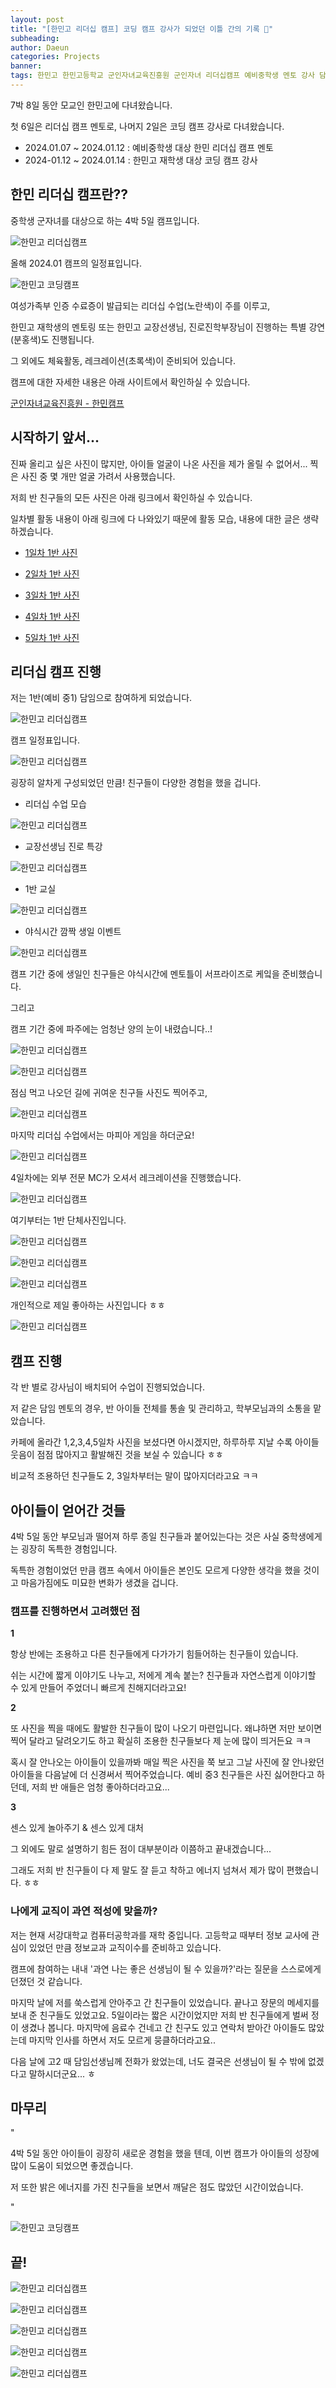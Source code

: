 ```yaml
---
layout: post
title: "[한민고 리더십 캠프] 코딩 캠프 강사가 되었던 이틀 간의 기록 🏫"
subheading: 
author: Daeun
categories: Projects
banner:
tags: 한민고 한민고등학교 군인자녀교육진흥원 군인자녀 리더십캠프 예비중학생 멘토 강사 담임 한민캠프 멘토링 한국청소년리더십센터 수고했다
---
```


7박 8일 동안 모교인 한민고에 다녀왔습니다.

첫 6일은 리더십 캠프 멘토로, 나머지 2일은 코딩 캠프 강사로 다녀왔습니다.

- 2024.01.07 ~ 2024.01.12 : 예비중학생 대상 한민 리더십 캠프 멘토
- 2024-01.12 ~ 2024.01.14 : 한민고 재학생 대상 코딩 캠프 강사

## 한민 리더십 캠프란??

중학생 군자녀를 대상으로 하는 4박 5일 캠프입니다.

![한민고 리더십캠프](https://cdn.jsdelivr.net/gh/splanky0314/CDN/Projects/2024-01-12-Hanmin_leadership_camp/notice.png)

올해 2024.01 캠프의 일정표입니다.

![한민고 코딩캠프](https://cdn.jsdelivr.net/gh/splanky0314/CDN/Projects/2024-01-12-Hanmin_leadership_camp/%20%281%29.jpg)

여성가족부 인증 수료증이 발급되는 리더십 수업(노란색)이 주를 이루고, 

한민고 재학생의 멘토링 또는 한민고 교장선생님, 진로진학부장님이 진행하는 특별 강연(분홍색)도 진행됩니다.

그 외에도 체육활동, 레크레이션(초록색)이 준비되어 있습니다.

캠프에 대한 자세한 내용은 아래 사이트에서 확인하실 수 있습니다.

[군인자녀교육진흥원 - 한민캠프](https://www.mcesupport.com/blank-2)

## 시작하기 앞서...

진짜 올리고 싶은 사진이 많지만, 아이들 얼굴이 나온 사진을 제가 올릴 수 없어서... 찍은 사진 중 몇 개만 얼굴 가려서 사용했습니다. 

저희 반 친구들의 모든 사진은 아래 링크에서 확인하실 수 있습니다.

일차별 활동 내용이 아래 링크에 다 나와있기 때문에 활동 모습, 내용에 대한 글은 생략하겠습니다.

 - [1일차 1반 사진](https://cafe.naver.com/hanminaleader?iframe_url_utf8=/ArticleRead.nhn%253Fclubid=27728305%2526page=1%2526menuid=263%2526boardtype=L%2526articleid=1843%2526referrerAllArticles=false)
 
- [2일차 1반 사진](https://cafe.naver.com/hanminaleader?iframe_url_utf8=/ArticleRead.nhn%253Fclubid=27728305%2526page=1%2526menuid=263%2526boardtype=L%2526articleid=1851%2526referrerAllArticles=false)
   
-  [3일차 1반 사진](https://cafe.naver.com/hanminaleader?iframe_url_utf8=/ArticleRead.nhn%253Fclubid=27728305%2526page=1%2526menuid=263%2526boardtype=L%2526articleid=1862%2526referrerAllArticles=false)
   
 - [4일차 1반 사진](https://cafe.naver.com/hanminaleader?iframe_url_utf8=/ArticleRead.nhn%253Fclubid=27728305%2526page=1%2526menuid=263%2526boardtype=L%2526articleid=1865%2526referrerAllArticles=false)

-  [5일차 1반 사진](https://cafe.naver.com/hanminaleader?iframe_url_utf8=/ArticleRead.nhn%253Fclubid=27728305%2526page=1%2526menuid=263%2526boardtype=L%2526articleid=1877%2526referrerAllArticles=false)

## 리더십 캠프 진행

저는 1반(예비 중1) 담임으로 참여하게 되었습니다.

![한민고 리더십캠프](https://cdn.jsdelivr.net/gh/splanky0314/CDN/Projects/2024-01-12-Hanmin_leadership_camp/%20(6).jpg)

캠프 일정표입니다. 

![한민고 리더십캠프](https://cdn.jsdelivr.net/gh/splanky0314/CDN/Projects/2024-01-12-Hanmin_leadership_camp/%20(1).jpg)

굉장히 알차게 구성되었던 만큼! 친구들이 다양한 경험을 했을 겁니다.

- 리더십 수업 모습

![한민고 리더십캠프](https://cdn.jsdelivr.net/gh/splanky0314/CDN/Projects/2024-01-12-Hanmin_leadership_camp/%20(2).jpg)

- 교장선생님 진로 특강

![한민고 리더십캠프](https://cdn.jsdelivr.net/gh/splanky0314/CDN/Projects/2024-01-12-Hanmin_leadership_camp/%20(3).jpg)

- 1반 교실

![한민고 리더십캠프](https://cdn.jsdelivr.net/gh/splanky0314/CDN/Projects/2024-01-12-Hanmin_leadership_camp/%20(4).jpg)

- 야식시간 깜짝 생일 이벤트

![한민고 리더십캠프](https://cdn.jsdelivr.net/gh/splanky0314/CDN/Projects/2024-01-12-Hanmin_leadership_camp/%20(5).jpg)

캠프 기간 중에 생일인 친구들은 야식시간에 멘토틀이 서프라이즈로 케잌을 준비했습니다.

그리고

캠프 기간 중에 파주에는 엄청난 양의 눈이 내렸습니다..!

![한민고 리더십캠프](https://cdn.jsdelivr.net/gh/splanky0314/CDN/Projects/2024-01-12-Hanmin_leadership_camp/%20(7).jpg)

![한민고 리더십캠프](https://cdn.jsdelivr.net/gh/splanky0314/CDN/Projects/2024-01-12-Hanmin_leadership_camp/%20(8).jpg)

점심 먹고 나오던 길에 귀여운 친구들 사진도 찍어주고, 

![한민고 리더십캠프](https://cdn.jsdelivr.net/gh/splanky0314/CDN/Projects/2024-01-12-Hanmin_leadership_camp/%20(12).jpg)

마지막 리더십 수업에서는 마피아 게임을 하더군요!

![한민고 리더십캠프](https://cdn.jsdelivr.net/gh/splanky0314/CDN/Projects/2024-01-12-Hanmin_leadership_camp/%20(14).jpg)

4일차에는 외부 전문 MC가 오셔서 레크레이션을 진행했습니다.

![한민고 리더십캠프](https://cdn.jsdelivr.net/gh/splanky0314/CDN/Projects/2024-01-12-Hanmin_leadership_camp/%20(18).jpg)

여기부터는 1반 단체사진입니다.

![한민고 리더십캠프](https://cdn.jsdelivr.net/gh/splanky0314/CDN/Projects/2024-01-12-Hanmin_leadership_camp/%20(15).jpg)

![한민고 리더십캠프](https://cdn.jsdelivr.net/gh/splanky0314/CDN/Projects/2024-01-12-Hanmin_leadership_camp/%20(16).jpg)

![한민고 리더십캠프](https://cdn.jsdelivr.net/gh/splanky0314/CDN/Projects/2024-01-12-Hanmin_leadership_camp/%20(17).jpg)

개인적으로 제일 좋아하는 사진입니다 ㅎㅎ

![한민고 리더십캠프](https://cdn.jsdelivr.net/gh/splanky0314/CDN/Projects/2024-01-12-Hanmin_leadership_camp/%20(20).jpg)

## 캠프 진행

각 반 별로 강사님이 배치되어 수업이 진행되었습니다.

저 같은 담임 멘토의 경우, 반 아이들 전체를 통솔 및 관리하고, 학부모님과의 소통을 맡았습니다.

카페에 올라간 1,2,3,4,5일차 사진을 보셨다면 아시겠지만, 하루하루 지날 수록 아이들 웃음이 점점 많아지고 활발해진 것을 보실 수 있습니다 ㅎㅎ

비교적 조용하던 친구들도 2, 3일차부터는 말이 많아지더라고요 ㅋㅋ

## 아이들이 얻어간 것들

4박 5일 동안 부모님과 떨어져 하루 종일 친구들과 붙어있는다는 것은 사실 중학생에게는 굉장히 독특한 경험입니다.

독특한 경험이었던 만큼 캠프 속에서 아이들은 본인도 모르게 다양한 생각을 했을 것이고 마음가짐에도 미묘한 변화가 생겼을 겁니다.




### 캠프를 진행하면서 고려했던 점

**1**
 
항상 반에는 조용하고 다른 친구들에게 다가가기 힘들어하는 친구들이 있습니다.

쉬는 시간에 짧게 이야기도 나누고, 저에게 계속 붙는? 친구들과 자연스럽게 이야기할 수 있게 만들어 주었더니 빠르게 친해지더라고요!  

**2**

또 사진을 찍을 때에도 활발한 친구들이 많이 나오기 마련입니다. 왜냐하면 저만 보이면 찍어 달라고 달려오기도 하고 확실히 조용한 친구들보다 제 눈에 많이 띄거든요 ㅋㅋ

혹시 잘 안나오는 아이들이 있을까봐 매일 찍은 사진을 쭉 보고 그날 사진에 잘 안나왔던 아이들을 다음날에 더 신경써서 찍어주었습니다. 예비 중3 친구들은 사진 싫어한다고 하던데, 저희 반 애들은 엄청 좋아하더라고요... 

**3**

센스 있게 놀아주기 & 센스 있게 대처

그 외에도 말로 설명하기 힘든 점이 대부분이라 이쯤하고 끝내겠습니다... 

그래도 저희 반 친구들이 다 제 말도 잘 듣고 착하고 에너지 넘쳐서 제가 많이 편했습니다. ㅎㅎ

### 나에게 교직이 과연 적성에 맞을까?

저는 현재 서강대학교 컴퓨터공학과를 재학 중입니다. 고등학교 때부터 정보 교사에 관심이 있었던 만큼 정보교과 교직이수를 준비하고 있습니다. 

캠프에 참여하는 내내 '과연 나는 좋은 선생님이 될 수 있을까?'라는 질문을 스스로에게 던졌던 것 같습니다. 

마지막 날에 저를 쑥스럽게 안아주고 간 친구들이 있었습니다. 끝나고 장문의 메세지를 보내 준 친구들도 있었고요. 5일이라는 짧은 시간이었지만 저희 반 친구들에게 벌써 정이 생겼나 봅니다. 마지막에 음료수 건네고 간 친구도 있고 연락처 받아간 아이들도 많았는데 마지막 인사를 하면서 저도 모르게 뭉클하더라고요..

다음 날에 고2 때 담임선생님께 전화가 왔었는데, 너도 결국은 선생님이 될 수 밖에 없겠다고 말하시더군요...  ㅎ

## 마무리

"

4박 5일 동안 아이들이 굉장히 새로운 경험을 했을 텐데, 이번 캠프가 아이들의 성장에 많이 도움이 되었으면 좋겠습니다.

저 또한 밝은 에너지를 가진 친구들을 보면서 깨달은 점도 많았던 시간이었습니다.

"

![한민고 코딩캠프](https://cdn.jsdelivr.net/gh/splanky0314/CDN/Projects/2024-01-12-Hanmin_leadership_camp/1.jpg)

## 끝!

![한민고 리더십캠프](https://cdn.jsdelivr.net/gh/splanky0314/CDN/Projects/2024-01-12-Hanmin_leadership_camp/%20(19).jpg)

![한민고 리더십캠프](https://cdn.jsdelivr.net/gh/splanky0314/CDN/Projects/2024-01-12-Hanmin_leadership_camp/%20(21).jpg)

![한민고 리더십캠프](https://cdn.jsdelivr.net/gh/splanky0314/CDN/Projects/2024-01-12-Hanmin_leadership_camp/%20(9).jpg)

![한민고 리더십캠프](https://cdn.jsdelivr.net/gh/splanky0314/CDN/Projects/2024-01-12-Hanmin_leadership_camp/%20(11).jpg)

![한민고 리더십캠프](https://cdn.jsdelivr.net/gh/splanky0314/CDN/Projects/2024-01-12-Hanmin_leadership_camp/%20(13).jpg)